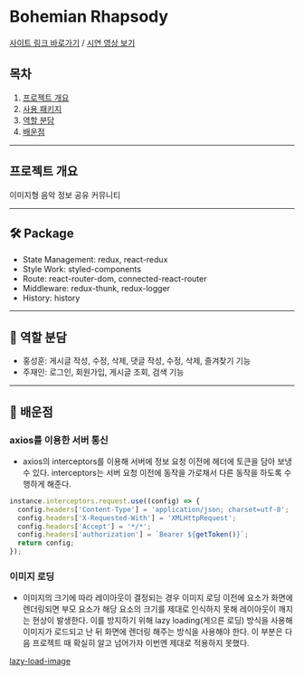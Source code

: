 # Bohemian Rhapsody

[사이트 링크 바로가기](http://bohemianrhapsody.shop/) / [시연 영상 보기](https://www.youtube.com/watch?v=lUjD6D7hPKA&feature=youtu.be)

## 목차

1. [프로젝트 개요](#프로젝트-개요)
2. [사용 패키지](#-package)
3. [역할 분담](#-역할-분담)
4. [배운점](#-배운점)

***

## 프로젝트 개요

이미지형 음악 정보 공유 커뮤니티

***

## 🛠 Package

- State Management: redux, react-redux
- Style Work: styled-components
- Route: react-router-dom, connected-react-router
- Middleware: redux-thunk, redux-logger
- History: history

***

## 💪 역할 분담

- 홍성훈: 게시글 작성, 수정, 삭제, 댓글 작성, 수정, 삭제, 즐겨찾기 기능
- 주재인: 로그인, 회원가입, 게시글 조회, 검색 기능

***

## 🔎 배운점

### axios를 이용한 서버 통신

- axios의 interceptors를 이용해 서버에 정보 요청 이전에 헤더에 토큰을 담아 보냉 수 있다. interceptors는 서버 요청 이전에 동작을 가로채서 다른 동작을 하도록 수행하게 해준다.

```javascript
instance.interceptors.request.use((config) => {
  config.headers['Content-Type'] = 'application/json; charset=utf-8';
  config.headers['X-Requested-With'] = 'XMLHttpRequest';
  config.headers['Accept'] = '*/*';
  config.headers['authorization'] = `Bearer ${getToken()}`;
  return config;
});
```

### 이미지 로딩

- 이미지의 크기에 따라 레이아웃이 결정되는 경우 이미지 로딩 이전에 요소가 화면에 렌더링되면 부모 요소가 해당 요소의 크기를 제대로 인식하지 못해 레이아웃이 깨지는 현상이 발생한다. 이를 방지하기 위해 lazy loading(게으른 로딩) 방식을 사용해 이미지가 로드되고 난 뒤 화면에 렌더링 해주는 방식을 사용해야 한다. 이 부분은 다음 프로젝트 때 확실히 알고 넘어가자 이번엔 제대로 적용하지 못했다.

[lazy-load-image](https://www.npmjs.com/package/react-lazy-load-image-component)


